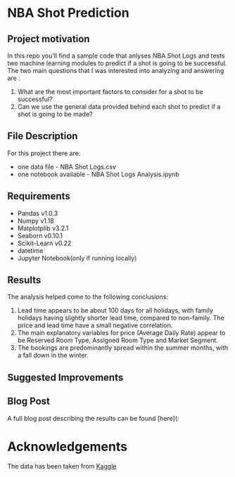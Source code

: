 # NBA Shot Prediction

## Project motivation
In this repo you'll find a sample code that anlyses NBA Shot Logs and tests two machine learning modules to predict if a shot is going to be successful. The two main questions that I was interested into analyzing and answering are : 

1. What are the most important factors to consider for a shot to be successful?
2. Can we use the general data provided behind each shot to predict if a shot is going to be made?

## File Description

For this project there are:
-	one data file - NBA Shot Logs.csv
-	one notebook available - NBA Shot Logs Analysis.ipynb

## Requirements

- Pandas v1.0.3
- Numpy v1.18
- Matplotplib v3.2.1
- Seaborn v0.10.1
- Scikit-Learn v0.22
- datetime
- Jupyter Notebook(only if running locally)

## Results

The analysis helped come to the following conclusions:
1. Lead time appears to be about 100 days for all holidays, with family holidays having slightly shorter lead time, compared to non-family. The price and lead time have a small negative correlation.
2. The main explanatory variables for price (Average Daily Rate) appear to be Reserved Room Type, Assigned Room Type and Market Segment.
3. The bookings are predominantly spread within the summer months, with a fall down in the winter.

## Suggested Improvements


## Blog Post
A full blog post describing the results can be found [here](: 


# Acknowledgements
The data has been taken from [Kaggle](https://www.kaggle.com/dansbecker/nba-shot-logs)
